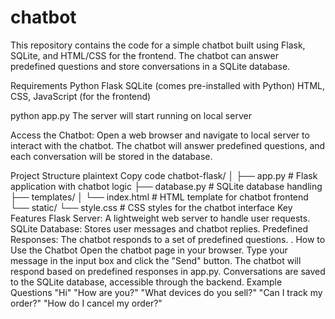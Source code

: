 # chatbot
This repository contains the code for a simple chatbot built using Flask, SQLite, and HTML/CSS for the frontend. The chatbot can answer predefined questions and store conversations in a SQLite database.

Requirements
Python 
Flask
SQLite (comes pre-installed with Python)
HTML, CSS, JavaScript (for the frontend)

python app.py
The server will start running on local server

Access the Chatbot: Open a web browser and navigate to local server to interact with the chatbot. The chatbot will answer predefined questions, and each conversation will be stored in the database.

Project Structure
plaintext
Copy code
chatbot-flask/
│
├── app.py             # Flask application with chatbot logic
├── database.py        # SQLite database handling
├── templates/
│   └── index.html     # HTML template for chatbot frontend
└── static/
    └── style.css      # CSS styles for the chatbot interface
Key Features
Flask Server: A lightweight web server to handle user requests.
SQLite Database: Stores user messages and chatbot replies.
Predefined Responses: The chatbot responds to a set of predefined questions.
.
How to Use the Chatbot
Open the chatbot page in your browser.
Type your message in the input box and click the "Send" button.
The chatbot will respond based on predefined responses in app.py.
Conversations are saved to the SQLite database, accessible through the backend.
Example Questions
"Hi"
"How are you?"
"What devices do you sell?"
"Can I track my order?"
"How do I cancel my order?"
